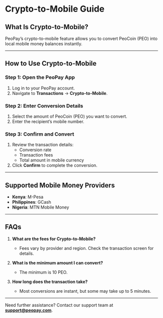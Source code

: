 # Crypto-to-Mobile Guide

## What Is Crypto-to-Mobile?
PeoPay’s crypto-to-mobile feature allows you to convert PeoCoin (PEO) into local mobile money balances instantly.

---

## How to Use Crypto-to-Mobile
### Step 1: Open the PeoPay App
1. Log in to your PeoPay account.
2. Navigate to **Transactions** → **Crypto-to-Mobile**.

### Step 2: Enter Conversion Details
1. Select the amount of PeoCoin (PEO) you want to convert.
2. Enter the recipient’s mobile number.

### Step 3: Confirm and Convert
1. Review the transaction details:
   - Conversion rate
   - Transaction fees
   - Total amount in mobile currency
2. Click **Confirm** to complete the conversion.

---

## Supported Mobile Money Providers
- **Kenya**: M-Pesa
- **Philippines**: GCash
- **Nigeria**: MTN Mobile Money

---

## FAQs
1. **What are the fees for Crypto-to-Mobile?**
   - Fees vary by provider and region. Check the transaction screen for details.

2. **What is the minimum amount I can convert?**
   - The minimum is 10 PEO.

3. **How long does the transaction take?**
   - Most conversions are instant, but some may take up to 5 minutes.

---

Need further assistance? Contact our support team at **support@peopay.com**.
